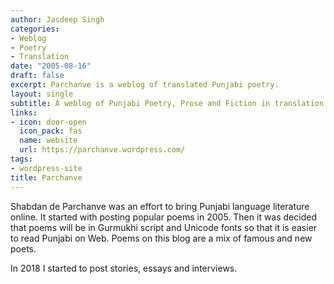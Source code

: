 ```yaml
---
author: Jasdeep Singh
categories:
- Weblog
- Poetry
- Translation
date: "2005-08-16"
draft: false
excerpt: Parchanve is a weblog of translated Punjabi poetry.
layout: single
subtitle: A weblog of Punjabi Poetry, Prose and Fiction in translation
links:
- icon: door-open
  icon_pack: fas
  name: website
  url: https://parchanve.wordpress.com/
tags:
- wordpress-site
title: Parchanve
---
```

Shabdan de Parchanve was an effort to bring Punjabi language literature online. It started with posting popular poems in 2005. Then it was decided that poems will be in Gurmukhi script and Unicode fonts so that it is easier to read Punjabi on Web. Poems on this blog are a mix of famous and new poets.

In 2018 I started to post stories, essays and interviews.

